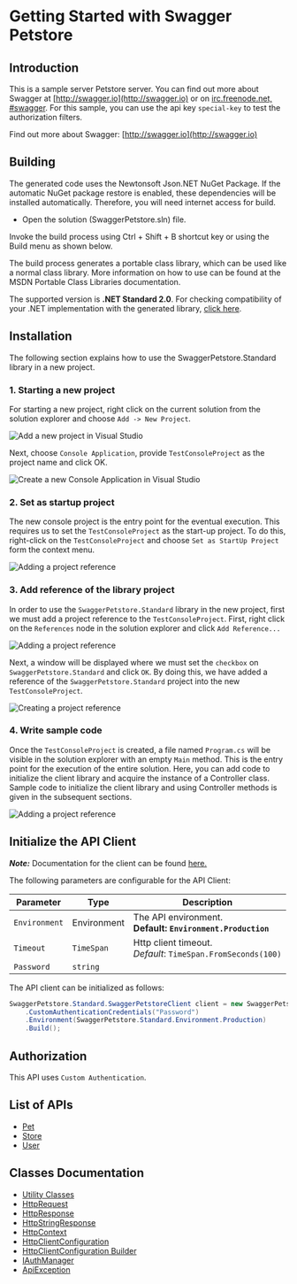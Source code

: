 
# Getting Started with Swagger Petstore

## Introduction

This is a sample server Petstore server.  You can find out more about Swagger at [http://swagger.io](http://swagger.io) or on [irc.freenode.net, #swagger](http://swagger.io/irc/).  For this sample, you can use the api key `special-key` to test the authorization filters.

Find out more about Swagger: [http://swagger.io](http://swagger.io)

## Building

The generated code uses the Newtonsoft Json.NET NuGet Package. If the automatic NuGet package restore is enabled, these dependencies will be installed automatically. Therefore, you will need internet access for build.

* Open the solution (SwaggerPetstore.sln) file.

Invoke the build process using Ctrl + Shift + B shortcut key or using the Build menu as shown below.

The build process generates a portable class library, which can be used like a normal class library. More information on how to use can be found at the MSDN Portable Class Libraries documentation.

The supported version is **.NET Standard 2.0**. For checking compatibility of your .NET implementation with the generated library, [click here](https://dotnet.microsoft.com/en-us/platform/dotnet-standard#versions).

## Installation

The following section explains how to use the SwaggerPetstore.Standard library in a new project.

### 1. Starting a new project

For starting a new project, right click on the current solution from the solution explorer and choose `Add -> New Project`.

![Add a new project in Visual Studio](https://apidocs.io/illustration/cs?workspaceFolder=Swagger%20Petstore-CSharp&workspaceName=SwaggerPetstore&projectName=SwaggerPetstore.Standard&rootNamespace=SwaggerPetstore.Standard&step=addProject)

Next, choose `Console Application`, provide `TestConsoleProject` as the project name and click OK.

![Create a new Console Application in Visual Studio](https://apidocs.io/illustration/cs?workspaceFolder=Swagger%20Petstore-CSharp&workspaceName=SwaggerPetstore&projectName=SwaggerPetstore.Standard&rootNamespace=SwaggerPetstore.Standard&step=createProject)

### 2. Set as startup project

The new console project is the entry point for the eventual execution. This requires us to set the `TestConsoleProject` as the start-up project. To do this, right-click on the `TestConsoleProject` and choose `Set as StartUp Project` form the context menu.

![Adding a project reference](https://apidocs.io/illustration/cs?workspaceFolder=Swagger%20Petstore-CSharp&workspaceName=SwaggerPetstore&projectName=SwaggerPetstore.Standard&rootNamespace=SwaggerPetstore.Standard&step=setStartup)

### 3. Add reference of the library project

In order to use the `SwaggerPetstore.Standard` library in the new project, first we must add a project reference to the `TestConsoleProject`. First, right click on the `References` node in the solution explorer and click `Add Reference...`

![Adding a project reference](https://apidocs.io/illustration/cs?workspaceFolder=Swagger%20Petstore-CSharp&workspaceName=SwaggerPetstore&projectName=SwaggerPetstore.Standard&rootNamespace=SwaggerPetstore.Standard&step=addReference)

Next, a window will be displayed where we must set the `checkbox` on `SwaggerPetstore.Standard` and click `OK`. By doing this, we have added a reference of the `SwaggerPetstore.Standard` project into the new `TestConsoleProject`.

![Creating a project reference](https://apidocs.io/illustration/cs?workspaceFolder=Swagger%20Petstore-CSharp&workspaceName=SwaggerPetstore&projectName=SwaggerPetstore.Standard&rootNamespace=SwaggerPetstore.Standard&step=createReference)

### 4. Write sample code

Once the `TestConsoleProject` is created, a file named `Program.cs` will be visible in the solution explorer with an empty `Main` method. This is the entry point for the execution of the entire solution. Here, you can add code to initialize the client library and acquire the instance of a Controller class. Sample code to initialize the client library and using Controller methods is given in the subsequent sections.

![Adding a project reference](https://apidocs.io/illustration/cs?workspaceFolder=Swagger%20Petstore-CSharp&workspaceName=SwaggerPetstore&projectName=SwaggerPetstore.Standard&rootNamespace=SwaggerPetstore.Standard&step=addCode)

## Initialize the API Client

**_Note:_** Documentation for the client can be found [here.](https://www.github.com/Subtain-Apimatic/first-csharp-repo/tree/1.0.1/doc/client.md)

The following parameters are configurable for the API Client:

| Parameter | Type | Description |
|  --- | --- | --- |
| `Environment` | Environment | The API environment. <br> **Default: `Environment.Production`** |
| `Timeout` | `TimeSpan` | Http client timeout.<br>*Default*: `TimeSpan.FromSeconds(100)` |
| `Password` | `string` |  |

The API client can be initialized as follows:

```csharp
SwaggerPetstore.Standard.SwaggerPetstoreClient client = new SwaggerPetstore.Standard.SwaggerPetstoreClient.Builder()
    .CustomAuthenticationCredentials("Password")
    .Environment(SwaggerPetstore.Standard.Environment.Production)
    .Build();
```

## Authorization

This API uses `Custom Authentication`.

## List of APIs

* [Pet](https://www.github.com/Subtain-Apimatic/first-csharp-repo/tree/1.0.1/doc/controllers/pet.md)
* [Store](https://www.github.com/Subtain-Apimatic/first-csharp-repo/tree/1.0.1/doc/controllers/store.md)
* [User](https://www.github.com/Subtain-Apimatic/first-csharp-repo/tree/1.0.1/doc/controllers/user.md)

## Classes Documentation

* [Utility Classes](https://www.github.com/Subtain-Apimatic/first-csharp-repo/tree/1.0.1/doc/utility-classes.md)
* [HttpRequest](https://www.github.com/Subtain-Apimatic/first-csharp-repo/tree/1.0.1/doc/http-request.md)
* [HttpResponse](https://www.github.com/Subtain-Apimatic/first-csharp-repo/tree/1.0.1/doc/http-response.md)
* [HttpStringResponse](https://www.github.com/Subtain-Apimatic/first-csharp-repo/tree/1.0.1/doc/http-string-response.md)
* [HttpContext](https://www.github.com/Subtain-Apimatic/first-csharp-repo/tree/1.0.1/doc/http-context.md)
* [HttpClientConfiguration](https://www.github.com/Subtain-Apimatic/first-csharp-repo/tree/1.0.1/doc/http-client-configuration.md)
* [HttpClientConfiguration Builder](https://www.github.com/Subtain-Apimatic/first-csharp-repo/tree/1.0.1/doc/http-client-configuration-builder.md)
* [IAuthManager](https://www.github.com/Subtain-Apimatic/first-csharp-repo/tree/1.0.1/doc/i-auth-manager.md)
* [ApiException](https://www.github.com/Subtain-Apimatic/first-csharp-repo/tree/1.0.1/doc/api-exception.md)

